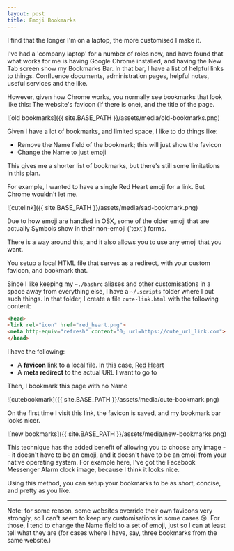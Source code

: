 ```yaml
---
layout: post
title: Emoji Bookmarks
---
```



I find that the longer I'm on a laptop, the more customised I make it. 

I've had a 'company laptop' for a number of roles now, and have found that what works for me is having Google Chrome installed, and having the New Tab screen show my Bookmarks Bar. In that bar, I have a list of helpful links to things. Confluence documents, administration pages, helpful notes, useful services and the like. 

However, given how Chrome works, you normally see bookmarks that look like this: The website's favicon (if there is one), and the title of the page.

![old bookmarks]({{ site.BASE_PATH }}/assets/media/old-bookmarks.png)

Given I have a lot of bookmarks, and limited space, I like to do things like: 

 * Remove the Name field of the bookmark; this will just show the favicon
 * Change the Name to just emoji

This gives me a shorter list of bookmarks, but there's still some limitations in this plan. 

For example, I wanted to have a single Red Heart emoji for a link. But Chrome wouldn't let me.

![cutelink]({{ site.BASE_PATH }}/assets/media/sad-bookmark.png)

Due to how emoji are handled in OSX, some of the older emoji that are actually Symbols show in their non-emoji ('text') forms. 

There is a way around this, and it also allows you to use any emoji that you want. 

You setup a local HTML file that serves as a redirect, with your custom favicon, and bookmark that. 

Since I like keeping my `~./bashrc` aliases and other customisations in a space away from everything else, I have a `~/.scripts` folder where I put such things. In that folder, I create a file `cute-link.html` with the following content: 

```html
<head>
<link rel="icon" href="red_heart.png">
<meta http-equiv="refresh" content="0; url=https://cute_url_link.com">
</head>
```

I have the following: 
 * A **favicon** link to a local file. In this case, [Red Heart](https://emojipedia.org/heavy-black-heart/)
 * A **meta redirect** to the actual URL I want to go to

Then, I bookmark this page with no Name

![cutebookmark]({{ site.BASE_PATH }}/assets/media/cute-bookmark.png)

On the first time I visit this link, the favicon is saved, and my bookmark bar looks nicer.

![new bookmarks]({{ site.BASE_PATH }}/assets/media/new-bookmarks.png)

This technique has the added benefit of allowing you to choose any image -- it doesn't have to be an emoji, and it doesn't have to be an emoji from your native operating system. For example here, I've got the Facebook Messenger Alarm clock image, because I think it looks nice. 

Using this method, you can setup your bookmarks to be as short, concise, and pretty as you like. 


----

Note: for some reason, some websites override their own favicons very strongly, so I can't seem to keep my customisations in some cases 😢. For those, I tend to change the Name field to a set of emoji, just so I can at least tell what they are (for cases where I have, say, three bookmarks from the same website.)
